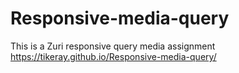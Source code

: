 # Responsive-media-query
 This is a Zuri responsive query media assignment
https://tikeray.github.io/Responsive-media-query/